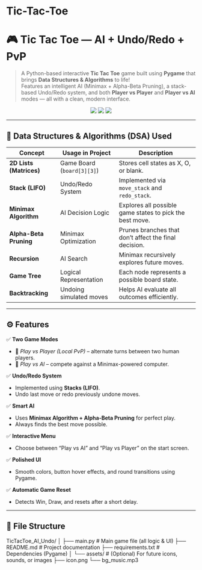 # Tic-Tac-Toe
# 🎮 Tic Tac Toe — AI + Undo/Redo + PvP

> A Python-based interactive **Tic Tac Toe** game built using **Pygame** that brings **Data Structures & Algorithms** to life!  
> Features an intelligent AI (Minimax + Alpha-Beta Pruning), a stack-based Undo/Redo system, and both **Player vs Player** and **Player vs AI** modes — all with a clean, modern interface.

<p align="center">
  <img src="https://img.shields.io/badge/Python-3.x-blue?style=for-the-badge&logo=python" />
  <img src="https://img.shields.io/badge/Pygame-2.x-green?style=for-the-badge&logo=pygame" />
  <img src="https://img.shields.io/badge/AI-Minimax%20%2B%20AlphaBeta-orange?style=for-the-badge" />
</p>

---

## 🧠 Data Structures & Algorithms (DSA) Used

| Concept | Usage in Project | Description |
|----------|------------------|--------------|
| **2D Lists (Matrices)** | Game Board (`board[3][3]`) | Stores cell states as X, O, or blank. |
| **Stack (LIFO)** | Undo/Redo System | Implemented via `move_stack` and `redo_stack`. |
| **Minimax Algorithm** | AI Decision Logic | Explores all possible game states to pick the best move. |
| **Alpha-Beta Pruning** | Minimax Optimization | Prunes branches that don’t affect the final decision. |
| **Recursion** | AI Search | Minimax recursively explores future moves. |
| **Game Tree** | Logical Representation | Each node represents a possible board state. |
| **Backtracking** | Undoing simulated moves | Helps AI evaluate all outcomes efficiently. |

---

## ⚙️ Features

✅ **Two Game Modes**
- 👥 *Play vs Player (Local PvP)* – alternate turns between two human players.  
- 🤖 *Play vs AI* – compete against a Minimax-powered computer.

✅ **Undo/Redo System**
- Implemented using **Stacks (LIFO)**.  
- Undo last move or redo previously undone moves.

✅ **Smart AI**
- Uses **Minimax Algorithm + Alpha-Beta Pruning** for perfect play.  
- Always finds the best move possible.

✅ **Interactive Menu**
- Choose between “Play vs AI” and “Play vs Player” on the start screen.

✅ **Polished UI**
- Smooth colors, button hover effects, and round transitions using Pygame.

✅ **Automatic Game Reset**
- Detects Win, Draw, and resets after a short delay.

---

## 🧩 File Structure

TicTacToe_AI_Undo/
│
├── main.py # Main game file (all logic & UI)
├── README.md # Project documentation
├── requirements.txt # Dependencies (Pygame)
│
└── assets/ # (Optional) For future icons, sounds, or images
├── icon.png
└── bg_music.mp3
